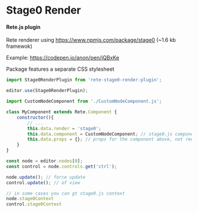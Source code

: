 Stage0 Render
====
#### Rete.js plugin

Rete renderer using https://www.npmjs.com/package/stage0 (~1.6 kb framewok)

Example: https://codepen.io/anon/pen/jQBxKe

Package features a separate CSS stylesheet

```js
import Stage0RenderPlugin from 'rete-stage0-render-plugin';

editor.use(Stage0RenderPlugin);
```

```js
import CustomNodeComponent from './CustomNodeComponent.js';

class MyComponent extends Rete.Component {
    constructor(){
        // ...
        this.data.render = 'stage0';
        this.data.component = CustomNodeComponent; // stage0.js component, not required
        this.data.props = {}; // props for the component above, not required
    }
}

```

```js
const node = editor.nodes[0];
const control = node.controls.get('ctrl');

node.update(); // force update
control.update(); // of view

// in some cases you can gt stage0.js context
node.stage0Context
control.stage0Context
```
